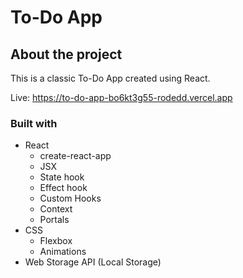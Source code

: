 # To-Do App

## About the project

This is a classic To-Do App created using React.

Live: https://to-do-app-bo6kt3g55-rodedd.vercel.app

### Built with

- React
  - create-react-app
  - JSX  
  - State hook
  - Effect hook
  - Custom Hooks
  - Context
  - Portals
- CSS
  - Flexbox
  - Animations
- Web Storage API (Local Storage)
